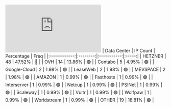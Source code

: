 ![Diagramm](https://github.com/obajay/StateSync-snapshots/blob/main/Projects/Jackal/1/README.md)
| Data Center | IP Count | Percentage | Freq |
|:------------:|:--------:|:-----------:|:-----:|
| HETZNER | 48 | 47.52% | 🔴 |
| OVH | 14 | 13.86% | 🟢 |
| Contabo | 5 | 4.95% | 🟢 |
| Google-Cloud | 2 | 1.98% | 🟢 |
| LeaseWeb | 2 | 1.98% | 🟢 |
| MEVSPACE | 2 | 1.98% | 🟢 |
| AMAZON | 1 | 0.99% | 🟢 |
| Fasthosts | 1 | 0.99% | 🟢 |
| Interserver | 1 | 0.99% | 🟢 |
| Netcup | 1 | 0.99% | 🟢 |
| PSINet | 1 | 0.99% | 🟢 |
| Scaleway | 1 | 0.99% | 🟢 |
| Vultr | 1 | 0.99% | 🟢 |
| Wolfpaw | 1 | 0.99% | 🟢 |
| Worldstream | 1 | 0.99% | 🟢 |
| OTHER | 19 | 18.81% | 🟢 |